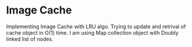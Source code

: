 # Image Cache
Implementing Image Cache with LRU algo. Trying to update and retrival of cache object in O(1) time. I am using Map collection object with Doubly linked list of nodes.
